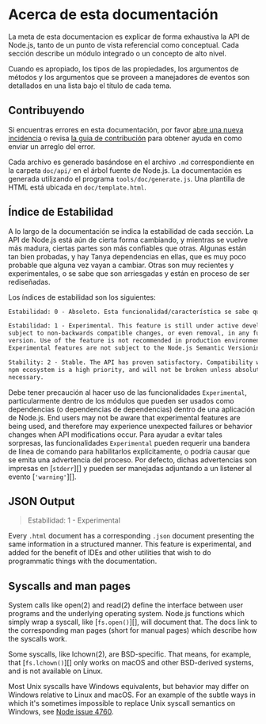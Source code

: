 # Acerca de esta documentación

<!--introduced_in=v0.10.0-->

<!-- type=misc -->

La meta de esta documentacion es explicar de forma exhaustiva la API de Node.js, tanto de un punto de vista referencial como conceptual. Cada sección describe un módulo integrado o un concepto de alto nivel.

Cuando es apropiado, los tipos de las propiedades, los argumentos de métodos y los argumentos que se proveen a manejadores de eventos son detallados en una lista bajo el título de cada tema.

## Contribuyendo

Si encuentras errores en esta documentación, por favor [abre una nueva incidencia](https://github.com/nodejs/node/issues/new) o revisa [la guia de contribución](https://github.com/nodejs/node/blob/master/CONTRIBUTING.md) para obtener ayuda en como enviar un arreglo del error.

Cada archivo es generado basándose en el archivo `.md` correspondiente en la carpeta `doc/api/` en el árbol fuente de Node.js. La documentación es generada utilizando el programa `tools/doc/generate.js`. Una plantilla de HTML está ubicada en `doc/template.html`.

## Índice de Estabilidad

<!--type=misc-->

A lo largo de la documentación se indica la estabilidad de cada sección. La API de Node.js está aún de cierta forma cambiando, y mientras se vuelve más madura, ciertas partes son más confiables que otras. Algunas están tan bien probadas, y hay Tanya dependencias en ellas, que es muy poco probable que alguna vez vayan a cambiar. Otras son muy recientes y experimentales, o se sabe que son arriesgadas y están en proceso de ser rediseñadas.

Los índices de estabilidad son los siguientes:

```txt
Estabilidad: 0 - Absoleto. Esta funcionalidad/característica se sabe que es problemática y puede tener cambios planificados. No confíes en ella. El uso de esta funcionalidad/característica puede causar que se emitan advertencias. No se espera que se mantenga compatibilidad hacia atrás cuando se actualicen versiones principales.
```

```txt
Estabilidad: 1 - Experimental. This feature is still under active development and
subject to non-backwards compatible changes, or even removal, in any future
version. Use of the feature is not recommended in production environments.
Experimental features are not subject to the Node.js Semantic Versioning model.
```

```txt
Stability: 2 - Stable. The API has proven satisfactory. Compatibility with the
npm ecosystem is a high priority, and will not be broken unless absolutely
necessary.
```

Debe tener precaución al hacer uso de las funcionalidades `Experimental`, particularmente dentro de los módulos que pueden ser usados como dependencias (o dependencias de dependencias) dentro de una aplicación de Node.js. End users may not be aware that experimental features are being used, and therefore may experience unexpected failures or behavior changes when API modifications occur. Para ayudar a evitar tales sorpresas, las funcionalidades `Experimental` pueden requerir una bandera de línea de comando para habilitarlos explícitamente, o podría causar que se emita una advertencia del proceso. Por defecto, dichas advertencias son impresas en [`stderr`][] y pueden ser manejadas adjuntando a un listener al evento [`'warning'`][].

## JSON Output

<!-- YAML
added: v0.6.12
-->

> Estabilidad: 1 - Experimental

Every `.html` document has a corresponding `.json` document presenting the same information in a structured manner. This feature is experimental, and added for the benefit of IDEs and other utilities that wish to do programmatic things with the documentation.

## Syscalls and man pages

System calls like open(2) and read(2) define the interface between user programs and the underlying operating system. Node.js functions which simply wrap a syscall, like [`fs.open()`][], will document that. The docs link to the corresponding man pages (short for manual pages) which describe how the syscalls work.

Some syscalls, like lchown(2), are BSD-specific. That means, for example, that [`fs.lchown()`][] only works on macOS and other BSD-derived systems, and is not available on Linux.

Most Unix syscalls have Windows equivalents, but behavior may differ on Windows relative to Linux and macOS. For an example of the subtle ways in which it's sometimes impossible to replace Unix syscall semantics on Windows, see [Node issue 4760](https://github.com/nodejs/node/issues/4760).